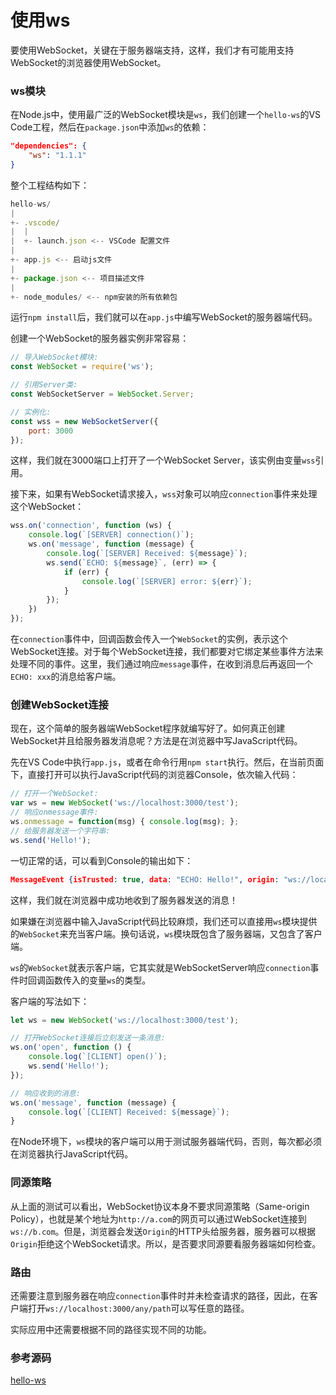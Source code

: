 # 使用ws

要使用WebSocket，关键在于服务器端支持，这样，我们才有可能用支持WebSocket的浏览器使用WebSocket。

### ws模块

在Node.js中，使用最广泛的WebSocket模块是`ws`，我们创建一个`hello-ws`的VS Code工程，然后在`package.json`中添加`ws`的依赖：

```json
"dependencies": {
    "ws": "1.1.1"
}
```

整个工程结构如下：

```js
hello-ws/
|
+- .vscode/
|  |
|  +- launch.json <-- VSCode 配置文件
|
+- app.js <-- 启动js文件
|
+- package.json <-- 项目描述文件
|
+- node_modules/ <-- npm安装的所有依赖包
```

运行`npm install`后，我们就可以在`app.js`中编写WebSocket的服务器端代码。

创建一个WebSocket的服务器实例非常容易：

```js
// 导入WebSocket模块:
const WebSocket = require('ws');

// 引用Server类:
const WebSocketServer = WebSocket.Server;

// 实例化:
const wss = new WebSocketServer({
    port: 3000
});
```

这样，我们就在3000端口上打开了一个WebSocket Server，该实例由变量`wss`引用。

接下来，如果有WebSocket请求接入，`wss`对象可以响应`connection`事件来处理这个WebSocket：

```js
wss.on('connection', function (ws) {
    console.log(`[SERVER] connection()`);
    ws.on('message', function (message) {
        console.log(`[SERVER] Received: ${message}`);
        ws.send(`ECHO: ${message}`, (err) => {
            if (err) {
                console.log(`[SERVER] error: ${err}`);
            }
        });
    })
});
```

在`connection`事件中，回调函数会传入一个`WebSocket`的实例，表示这个WebSocket连接。对于每个WebSocket连接，我们都要对它绑定某些事件方法来处理不同的事件。这里，我们通过响应`message`事件，在收到消息后再返回一个`ECHO: xxx`的消息给客户端。

### 创建WebSocket连接

现在，这个简单的服务器端WebSocket程序就编写好了。如何真正创建WebSocket并且给服务器发消息呢？方法是在浏览器中写JavaScript代码。

先在VS Code中执行`app.js`，或者在命令行用`npm start`执行。然后，在当前页面下，直接打开可以执行JavaScript代码的浏览器Console，依次输入代码：

```js
// 打开一个WebSocket:
var ws = new WebSocket('ws://localhost:3000/test');
// 响应onmessage事件:
ws.onmessage = function(msg) { console.log(msg); };
// 给服务器发送一个字符串:
ws.send('Hello!');
```

一切正常的话，可以看到Console的输出如下：

```json
MessageEvent {isTrusted: true, data: "ECHO: Hello!", origin: "ws://localhost:3000", lastEventId: "", source: null…}
```

这样，我们就在浏览器中成功地收到了服务器发送的消息！

如果嫌在浏览器中输入JavaScript代码比较麻烦，我们还可以直接用`ws`模块提供的`WebSocket`来充当客户端。换句话说，`ws`模块既包含了服务器端，又包含了客户端。

`ws`的`WebSocket`就表示客户端，它其实就是WebSocketServer响应`connection`事件时回调函数传入的变量`ws`的类型。

客户端的写法如下：

```js
let ws = new WebSocket('ws://localhost:3000/test');

// 打开WebSocket连接后立刻发送一条消息:
ws.on('open', function () {
    console.log(`[CLIENT] open()`);
    ws.send('Hello!');
});

// 响应收到的消息:
ws.on('message', function (message) {
    console.log(`[CLIENT] Received: ${message}`);
}
```

在Node环境下，`ws`模块的客户端可以用于测试服务器端代码，否则，每次都必须在浏览器执行JavaScript代码。

### 同源策略

从上面的测试可以看出，WebSocket协议本身不要求同源策略（Same-origin Policy），也就是某个地址为`http://a.com`的网页可以通过WebSocket连接到`ws://b.com`。但是，浏览器会发送`Origin`的HTTP头给服务器，服务器可以根据`Origin`拒绝这个WebSocket请求。所以，是否要求同源要看服务器端如何检查。

### 路由

还需要注意到服务器在响应`connection`事件时并未检查请求的路径，因此，在客户端打开`ws://localhost:3000/any/path`可以写任意的路径。

实际应用中还需要根据不同的路径实现不同的功能。

### 参考源码

[hello-ws](https://github.com/michaelliao/learn-javascript/tree/master/samples/node/web/ws/hello-ws)